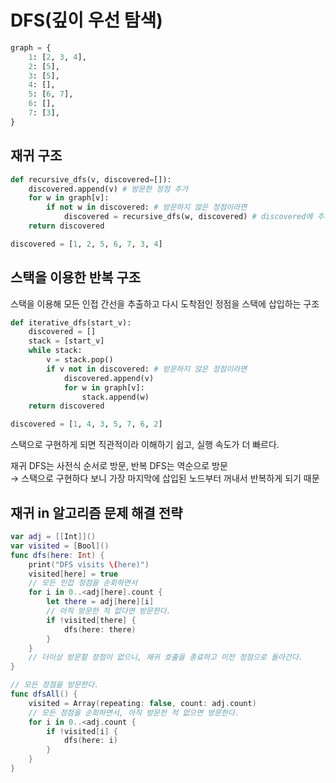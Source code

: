 # DFS(깊이 우선 탐색)

```python
graph = {
    1: [2, 3, 4],
    2: [5],
    3: [5],
    4: [],
    5: [6, 7],
    6: [],
    7: [3],
}
```

## 재귀 구조

```python
def recursive_dfs(v, discovered=[]):
    discovered.append(v) # 방문한 정점 추가
    for w in graph[v]:
        if not w in discovered: # 방문하지 않은 정점이라면
            discovered = recursive_dfs(w, discovered) # discovered에 추가하면서 내부 탐색(재귀)
    return discovered
```
```python
discovered = [1, 2, 5, 6, 7, 3, 4]
```

## 스택을 이용한 반복 구조

스택을 이용해 모든 인접 간선을 추출하고 다시 도착점인 정점을 스택에 삽입하는 구조

```python
def iterative_dfs(start_v):
    discovered = []
    stack = [start_v]
    while stack:
        v = stack.pop()
        if v not in discovered: # 방문하지 않은 정점이라면
            discovered.append(v)
            for w in graph[v]:
                stack.append(w)
    return discovered

```
```python
discovered = [1, 4, 3, 5, 7, 6, 2]
```

스택으로 구현하게 되면 직관적이라 이해하기 쉽고, 실행 속도가 더 빠르다.

재귀 DFS는 사전식 순서로 방문, 반복 DFS는 역순으로 방문  
→ 스택으로 구현하다 보니 가장 마지막에 삽입된 노드부터 꺼내서 반복하게 되기 때문

## 재귀 in 알고리즘 문제 해결 전략
```swift
var adj = [[Int]]()
var visited = [Bool]()
func dfs(here: Int) {
    print("DFS visits \(here)")
    visited[here] = true
    // 모든 인접 정점을 순회하면서
    for i in 0..<adj[here].count {
        let there = adj[here][i]
        // 아직 방문한 적 없다면 방문한다.
        if !visited[there] {
            dfs(here: there)
        }
    }
    // 더이상 방문할 정점이 없으니, 재귀 호출을 종료하고 이전 정점으로 돌아간다.
}

// 모든 정점을 방문한다.
func dfsAll() {
    visited = Array(repeating: false, count: adj.count)
    // 모든 정점을 순회하면서, 아직 방문한 적 없으면 방문한다.
    for i in 0..<adj.count {
        if !visited[i] {
            dfs(here: i)
        }
    }
}
```